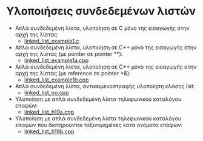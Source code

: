 # Υλοποιήσεις συνδεδεμένων λιστών

* Απλά συνδεδεμένη λίστα, υλοποίηση σε C μόνο της εισαγωγής στην αρχή της λίστας:
  * [linked_list_example1.c](./linked_list_example1.c)
* Απλά συνδεδεμένη λίστα, υλοποίηση σε C++ μόνο της εισαγωγής στην αρχή της λίστας (με pointer σε pointer **): 
  * [linked_list_example1a.cpp](./linked_list_example1a.cpp)
* Απλά συνδεδεμένη λίστα, υλοποίηση σε C++ μόνο της εισαγωγής στην αρχή της λίστας (με reference σε pointer *&): 
  * [linked_list_example1b.cpp](./linked_list_example1b.cpp)
* Απλά συνδεδεμένη λίστα, αντικειμενοστραφής υλοποίηση κλάσης list:
  * [linked_list_oo.cpp](./linked_list_oo.cpp)
* Υλοποίηση με απλά συνδεδεμένη λίστα τηλεφωνικού καταλόγου επαφών:
  * [linked_list_h19a.cpp](./linked_list_h19a.cpp)
* Υλοποίηση με απλά συνδεδεμένη λίστα τηλεφωνικού καταλόγου επαφών που διατηρούνται ταξινομημένες κατά ονόματα επαφών:
  * [linked_list_h19b.cpp](./linked_list_h19b.cpp)